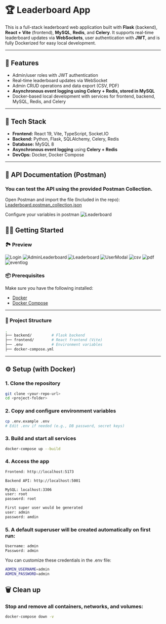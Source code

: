 # 🏆 Leaderboard App

This is a full-stack leaderboard web application built with **Flask** (backend), **React + Vite** (frontend), **MySQL**, **Redis**, and **Celery**. It supports real-time leaderboard updates via **WebSockets**, user authentication with **JWT**, and is fully Dockerized for easy local development.

---

## 🚀 Features

- Admin/user roles with JWT authentication
- Real-time leaderboard updates via WebSocket
- Admin CRUD operations and data export (CSV, PDF)
- **Asynchronous event logging using Celery + Redis, stored in MySQL**
- Docker-based local development with services for frontend, backend, MySQL, Redis, and Celery

---

## 🧰 Tech Stack

- **Frontend:** React 19, Vite, TypeScript, Socket.IO
- **Backend:** Python, Flask, SQLAlchemy, Celery, Redis
- **Database:** MySQL 8
- **Asynchronous event logging** using **Celery + Redis**
- **DevOps:** Docker, Docker Compose

---

## 📮 API Documentation (Postman)
### You can test the API using the provided Postman Collection.

Open Postman and import the file (Included in the repo):
[Leaderboard.postman_collection.json](https://raw.githubusercontent.com/Chiwai15/leaderboard/refs/heads/main/Leaderboard.postman_collection.json)<br />

Configure your variables in postman
![Leaderboard](public/postman.jpg)


## 🧑‍💻 Getting Started

### 🏞️ Preview
![Login](public/login.jpg)
![AdminLeaderboard](public/admin-leaderboard.jpg)
![Leaderboard](public/leaderboard.jpg)
![UserModal](public/user-modal.jpg)
![csv](public/csv.jpg)
![pdf](public/pdf.jpg)
![eventlog](public/eventlog.jpg)

### 📦 Prerequisites

Make sure you have the following installed:

- [Docker](https://www.docker.com/)
- [Docker Compose](https://docs.docker.com/compose/)

---

### 📁 Project Structure

```bash
.
├── backend/         # Flask backend
├── frontend/        # React frontend (Vite)
├── .env             # Environment variables
├── docker-compose.yml
```

---
## ⚙️ Setup (with Docker)
### 1. Clone the repository
```bash
git clone <your-repo-url>
cd <project-folder>
```

### 2. Copy and configure environment variables
```bash
cp .env.example .env
# Edit .env if needed (e.g., DB password, secret keys)
```

### 3. Build and start all services
```bash
docker-compose up --build
```

### 4. Access the app
```bash
Frontend: http://localhost:5173

Backend API: http://localhost:5001

MySQL: localhost:3306
user: root
password: root 

First super user would be generated
user: admin
password: amdin 
```

### 5. A default superuser will be created automatically on first run:
```bash
Username: admin  
Password: admin
```
You can customize these credentials in the .env file:
```bash
ADMIN_USERNAME=admin
ADMIN_PASSWORD=admin
```

## 🗑 Clean up
### Stop and remove all containers, networks, and volumes:
```bash
docker-compose down -v
```